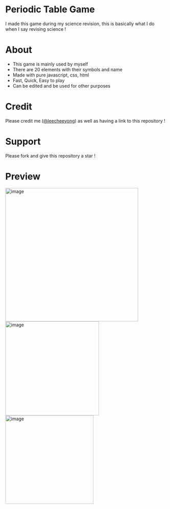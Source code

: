 # Periodic Table Game
I made this game during my science revision, this is basically what I do when I say revising science !

# About
- This game is mainly used by myself
- There are 20 elements with their symbols and name
- Made with pure javascript, css, html
- Fast, Quick, Easy to play
- Can be edited and be used for other purposes

# Credit
Please credit me ([@leecheeyong](https://github.com/leecheeyong)) as well as having a link to this repository !

# Support
Please fork and give this repository a star !

# Preview
<img width="416" alt="image" src="https://user-images.githubusercontent.com/81070048/179402694-f212f6f7-68f1-4631-bcbb-a3d4d7db7778.png">
<img width="293" alt="image" src="https://user-images.githubusercontent.com/81070048/179402715-ecd3a40f-5436-48a5-9b7f-ebf417c54ae6.png">
<img width="276" alt="image" src="https://user-images.githubusercontent.com/81070048/179402720-b6937212-0924-4d29-9537-7c9eada45308.png">
